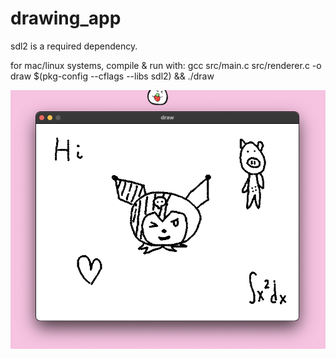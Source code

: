 # drawing_app

sdl2 is a required dependency.

for mac/linux systems, compile & run with: gcc src/main.c src/renderer.c -o draw $(pkg-config --cflags --libs sdl2) && ./draw

![example](/assets/screenshot.png "example")
